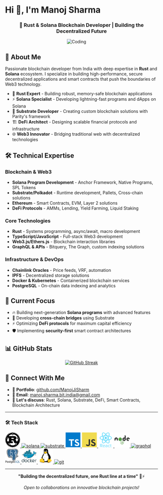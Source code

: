 # Hi 👋, I'm Manoj Sharma

<h3 align="center">🦀 Rust & Solana Blockchain Developer | Building the Decentralized Future</h3>

<img align="right" alt="Coding" width="300" src="https://cdn.dribbble.com/users/2131993/screenshots/4948736/thoughtworks-gif_dribbble.gif">

<br clear="right"/>

## 🚀 About Me

Passionate blockchain developer from India with deep expertise in **Rust** and **Solana** ecosystem. I specialize in building high-performance, secure decentralized applications and smart contracts that push the boundaries of Web3 technology.

- 🦀 **Rust Expert** - Building robust, memory-safe blockchain applications
- ⚡ **Solana Specialist** - Developing lightning-fast programs and dApps on Solana
- 🔗 **Substrate Developer** - Creating custom blockchain solutions with Parity's framework
- 🏗️ **DeFi Architect** - Designing scalable financial protocols and infrastructure
- 🌐 **Web3 Innovator** - Bridging traditional web with decentralized technologies

## 🛠️ Technical Expertise

### Blockchain & Web3
- **Solana Program Development** - Anchor Framework, Native Programs, SPL Tokens
- **Substrate/Polkadot** - Runtime development, Pallets, Cross-chain solutions
- **Ethereum** - Smart Contracts, EVM, Layer 2 solutions
- **DeFi Protocols** - AMMs, Lending, Yield Farming, Liquid Staking

### Core Technologies
- **Rust** - Systems programming, async/await, macro development
- **TypeScript/JavaScript** - Full-stack Web3 development
- **Web3.js/Ethers.js** - Blockchain interaction libraries
- **GraphQL & APIs** - Bitquery, The Graph, custom indexing solutions

### Infrastructure & DevOps
- **Chainlink Oracles** - Price feeds, VRF, automation
- **IPFS** - Decentralized storage solutions
- **Docker & Kubernetes** - Containerized blockchain services
- **PostgreSQL** - On-chain data indexing and analytics

## 🎯 Current Focus

- 🔥 Building next-generation **Solana programs** with advanced features
- 🌉 Developing **cross-chain bridges** using Substrate
- ⚡ Optimizing **DeFi protocols** for maximum capital efficiency
- 🛡️ Implementing **security-first** smart contract architectures

## 📊 GitHub Stats

<div align="center">
  
[![GitHub Streak](https://github-readme-streak-stats.vercel.app/?user=ManojJiSharm&theme=dark)](https://git.io/streak-stats)

</div>

## 🔗 Connect With Me

- 💼 **Portfolio**: [github.com/ManojJiSharm](https://github.com/ManojJiSharm)
- 📧 **Email**: manoj.sharma.bit.india@gmail.com
- 💬 **Let's discuss**: Rust, Solana, Substrate, DeFi, Smart Contracts, Blockchain Architecture

---

### 🛠️ Tech Stack

<p align="left">
  <a href="https://www.rust-lang.org" target="_blank" rel="noreferrer">
    <img src="https://raw.githubusercontent.com/devicons/devicon/master/icons/rust/rust-original.svg" alt="rust" width="50" height="50"/>
  </a>
  <a href="https://solana.com" target="_blank" rel="noreferrer">
    <img src="https://avatars.githubusercontent.com/u/35608259?s=200&v=4" alt="solana" width="50" height="50"/>
  </a>
  <a href="https://substrate.io" target="_blank" rel="noreferrer">
    <img src="https://avatars.githubusercontent.com/u/31955002?s=200&v=4" alt="substrate" width="50" height="50"/>
  </a>
  <a href="https://www.typescriptlang.org/" target="_blank" rel="noreferrer">
    <img src="https://raw.githubusercontent.com/devicons/devicon/master/icons/typescript/typescript-original.svg" alt="typescript" width="50" height="50"/>
  </a>
  <a href="https://developer.mozilla.org/en-US/docs/Web/JavaScript" target="_blank" rel="noreferrer">
    <img src="https://raw.githubusercontent.com/devicons/devicon/master/icons/javascript/javascript-original.svg" alt="javascript" width="50" height="50"/>
  </a>
  <a href="https://reactjs.org/" target="_blank" rel="noreferrer">
    <img src="https://raw.githubusercontent.com/devicons/devicon/master/icons/react/react-original-wordmark.svg" alt="react" width="50" height="50"/>
  </a>
  <a href="https://nodejs.org" target="_blank" rel="noreferrer">
    <img src="https://raw.githubusercontent.com/devicons/devicon/master/icons/nodejs/nodejs-original-wordmark.svg" alt="nodejs" width="50" height="50"/>
  </a>
  <a href="https://graphql.org" target="_blank" rel="noreferrer">
    <img src="https://www.vectorlogo.zone/logos/graphql/graphql-icon.svg" alt="graphql" width="50" height="50"/>
  </a>
  <a href="https://www.postgresql.org" target="_blank" rel="noreferrer">
    <img src="https://raw.githubusercontent.com/devicons/devicon/master/icons/postgresql/postgresql-original-wordmark.svg" alt="postgresql" width="50" height="50"/>
  </a>
  <a href="https://www.docker.com/" target="_blank" rel="noreferrer">
    <img src="https://raw.githubusercontent.com/devicons/devicon/master/icons/docker/docker-original-wordmark.svg" alt="docker" width="50" height="50"/>
  </a>
  <a href="https://www.linux.org/" target="_blank" rel="noreferrer">
    <img src="https://raw.githubusercontent.com/devicons/devicon/master/icons/linux/linux-original.svg" alt="linux" width="50" height="50"/>
  </a>
  <a href="https://git-scm.com/" target="_blank" rel="noreferrer">
    <img src="https://www.vectorlogo.zone/logos/git-scm/git-scm-icon.svg" alt="git" width="50" height="50"/>
  </a>
</p>

---

<div align="center">

**"Building the decentralized future, one Rust line at a time"** 🦀⚡

*Open to collaborations on innovative blockchain projects!*

</div>
